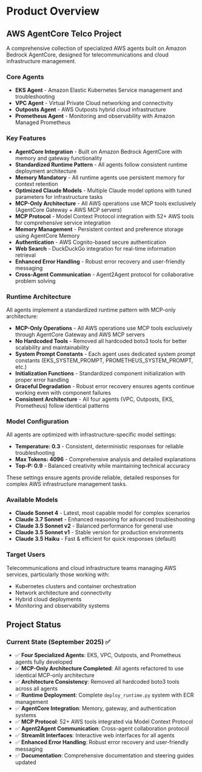 # Product Overview

## AWS AgentCore Telco Project

A comprehensive collection of specialized AWS agents built on Amazon Bedrock AgentCore, designed for telecommunications and cloud infrastructure management.

### Core Agents

- **EKS Agent** - Amazon Elastic Kubernetes Service management and troubleshooting
- **VPC Agent** - Virtual Private Cloud networking and connectivity  
- **Outposts Agent** - AWS Outposts hybrid cloud infrastructure
- **Prometheus Agent** - Monitoring and observability with Amazon Managed Prometheus

### Key Features

- **AgentCore Integration** - Built on Amazon Bedrock AgentCore with memory and gateway functionality
- **Standardized Runtime Pattern** - All agents follow consistent runtime deployment architecture
- **Memory Mandatory** - All runtime agents use persistent memory for context retention
- **Optimized Claude Models** - Multiple Claude model options with tuned parameters for infrastructure tasks
- **MCP-Only Architecture** - All AWS operations use MCP tools exclusively (AgentCore Gateway + AWS MCP servers)
- **MCP Protocol** - Model Context Protocol integration with 52+ AWS tools for comprehensive service integration
- **Memory Management** - Persistent context and preference storage using AgentCore Memory
- **Authentication** - AWS Cognito-based secure authentication
- **Web Search** - DuckDuckGo integration for real-time information retrieval
- **Enhanced Error Handling** - Robust error recovery and user-friendly messaging
- **Cross-Agent Communication** - Agent2Agent protocol for collaborative problem solving

### Runtime Architecture

All agents implement a standardized runtime pattern with MCP-only architecture:
- **MCP-Only Operations** - All AWS operations use MCP tools exclusively through AgentCore Gateway and AWS MCP servers
- **No Hardcoded Tools** - Removed all hardcoded boto3 tools for better scalability and maintainability
- **System Prompt Constants** - Each agent uses dedicated system prompt constants (EKS_SYSTEM_PROMPT, PROMETHEUS_SYSTEM_PROMPT, etc.)
- **Initialization Functions** - Standardized component initialization with proper error handling
- **Graceful Degradation** - Robust error recovery ensures agents continue working even with component failures
- **Consistent Architecture** - All four agents (VPC, Outposts, EKS, Prometheus) follow identical patterns

### Model Configuration

All agents are optimized with infrastructure-specific model settings:
- **Temperature: 0.3** - Consistent, deterministic responses for reliable troubleshooting
- **Max Tokens: 4096** - Comprehensive analysis and detailed explanations
- **Top-P: 0.9** - Balanced creativity while maintaining technical accuracy

These settings ensure agents provide reliable, detailed responses for complex AWS infrastructure management tasks.

### Available Models

- **Claude Sonnet 4** - Latest, most capable model for complex scenarios
- **Claude 3.7 Sonnet** - Enhanced reasoning for advanced troubleshooting
- **Claude 3.5 Sonnet v2** - Balanced performance for general use
- **Claude 3.5 Sonnet v1** - Stable version for production environments
- **Claude 3.5 Haiku** - Fast & efficient for quick responses (default)

### Target Users

Telecommunications and cloud infrastructure teams managing AWS services, particularly those working with:
- Kubernetes clusters and container orchestration
- Network architecture and connectivity
- Hybrid cloud deployments
- Monitoring and observability systems

## Project Status

### Current State (September 2025) ✅
- ✅ **Four Specialized Agents**: EKS, VPC, Outposts, and Prometheus agents fully developed
- ✅ **MCP-Only Architecture Completed**: All agents refactored to use identical MCP-only architecture
- ✅ **Architecture Consistency**: Removed all hardcoded boto3 tools across all agents
- ✅ **Runtime Deployment**: Complete `deploy_runtime.py` system with ECR management
- ✅ **AgentCore Integration**: Memory, gateway, and authentication systems
- ✅ **MCP Protocol**: 52+ AWS tools integrated via Model Context Protocol
- ✅ **Agent2Agent Communication**: Cross-agent collaboration protocol
- ✅ **Streamlit Interfaces**: Interactive web interfaces for all agents
- ✅ **Enhanced Error Handling**: Robust error recovery and user-friendly messaging
- ✅ **Documentation**: Comprehensive documentation and steering guides updated